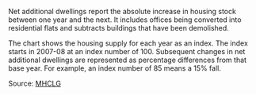 Net additional dwellings report the absolute increase in housing stock between one year and the next. It includes offices being converted into residential flats and subtracts buildings that have been demolished.

The chart shows the housing supply for each year as an index. The index starts in 2007-08 at an index number of 100. Subsequent changes in net additional dwellings are represented as percentage differences from that base year. For example, an index number of 85 means a 15% fall. 

Source: [MHCLG](https://www.gov.uk/government/statistical-data-sets/live-tables-on-net-supply-of-housing)

